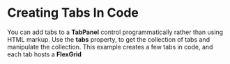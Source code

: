 Creating Tabs In Code
==========================

You can add tabs to a __TabPanel__ control programmatically rather than using HTML markup. Use the __tabs__ property, to get the collection of tabs and manipulate the collection. This example creates a few tabs in code, and each tab hosts a __FlexGrid__